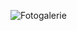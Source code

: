 ![Fotogalerie](https://user-images.githubusercontent.com/72214216/94880448-4290ee80-0463-11eb-9497-33d50b661b21.png)
